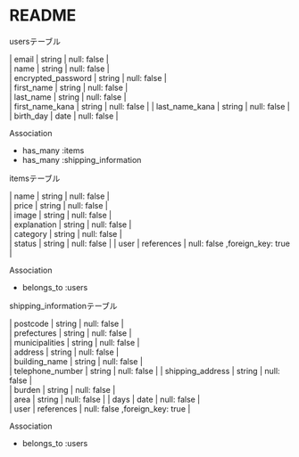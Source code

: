 # README

usersテーブル

| email                 | string | null: false |  
| name                  | string | null: false |  
| encrypted_password    | string | null: false |  
| first_name            | string | null: false |  
| last_name             | string | null: false |  
| first_name_kana       | string | null: false | 
| last_name_kana        | string | null: false |  
| birth_day             | date   | null: false |  

Association

- has_many :items
- has_many :shipping_information

itemsテーブル

| name                | string      | null: false |  
| price               | string      | null: false |  
| image               | string      | null: false |  
| explanation         | string      | null: false |  
| category            | string      | null: false |  
| status              | string      | null: false | 
| user                | references  | null: false ,foreign_key: true |  

Association

- belongs_to :users

shipping_informationテーブル

| postcode                  | string   | null: false |  
| prefectures               | string   | null: false |  
| municipalities            | string   | null: false |  
| address                   | string   | null: false |  
| building_name             | string   | null: false |  
| telephone_number          | string   | null: false | 
| shipping_address          | string   | null: false |  
| burden                    | string   | null: false |  
| area                      | string   | null: false | 
| days                      | date     | null: false |  
| user                      | references  | null: false ,foreign_key: true |

Association

- belongs_to :users
